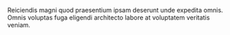 Reiciendis magni quod praesentium ipsam deserunt unde expedita omnis.
Omnis voluptas fuga eligendi architecto labore at voluptatem veritatis veniam.